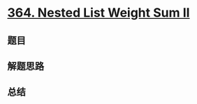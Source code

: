 # [364. Nested List Weight Sum II](https://leetcode.com/problems/nested-list-weight-sum-ii/)

## 题目


## 解题思路


## 总结


